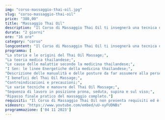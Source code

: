 ```yaml
---
img: "corso-massaggio-thai-oil.jpg"
slug: "corso-massaggio-thai-oil"
price: "380,00"
title: "Massaggio Thai Oil"
description: "Il Corso di Massaggio Thai Oil ti insegnerà una tecnica di massaggio che unisce la tradizione orientale del massaggio thailandese con l’utilizzo dell’olio, per ottenere un effetto rilassante e armonizzante su tutto l’essere. Il massaggio thai oil è una variante del massaggio thailandese tradizionale, che si basa sulla stimolazione dei meridiani energetici e delle linee sen, per favorire il flusso dell’energia vitale nel corpo. Il massaggio thai oil, però, si differenzia dal massaggio thailandese tradizionale per l’uso dell’olio, che rende le manovre più dolci, delicate e scorrevoli. Il massaggio thai oil ha molti benefici: allevia il dolore fisico e psicofisico, rilassa la muscolatura, riduce lo stress e le tensioni, armonizza le emozioni e le energie, nutre la pelle e i tessuti. Nel corso imparerai la teoria e la pratica del massaggio thai oil, studierai l’anatomia e la fisiologia del sistema energetico, approfondirai le tecniche di massaggio con le mani e l’olio su tutto il corpo. Il corso ti renderà in grado di praticare un massaggio thai oil efficace e sicuro, ottenendo un’azione rilassante e armonizzante su tutto l’essere. Il corso ti offrirà anche molte opportunità lavorative, come lavorare nei centri benessere, nei centri termali, o aprire uno studio di massaggio dove potrai soddisfare i bisogni di tanti clienti alla ricerca di benessere e relax."
durata: "2 giorni"
ore: "16 ore"
category: "corso"
longcontent: "Il Corso di Massaggio Thai Oil ti insegnerà una tecnica di massaggio che unisce la tradizione orientale del massaggio thailandese con l’utilizzo dell’olio, per ottenere un effetto rilassante e armonizzante su tutto l’essere. Il massaggio thai oil è una variante del massaggio thailandese tradizionale, che si basa sulla stimolazione dei meridiani energetici e delle linee sen, per favorire il flusso dell’energia vitale nel corpo. Il massaggio thai oil, però, si differenzia dal massaggio thailandese tradizionale per l’uso dell’olio, che rende le manovre più dolci, delicate e scorrevoli. Il massaggio thai oil ha molti benefici: allevia il dolore fisico e psicofisico, rilassa la muscolatura, riduce lo stress e le tensioni, armonizza le emozioni e le energie, nutre la pelle e i tessuti. Nel corso imparerai la teoria e la pratica del massaggio thai oil, studierai l’anatomia e la fisiologia del sistema energetico, approfondirai le tecniche di massaggio con le mani e l’olio su tutto il corpo. Il corso ti renderà in grado di praticare un massaggio thai oil efficace e sicuro, ottenendo un’azione rilassante e armonizzante su tutto l’essere. Il corso ti offrirà anche molte opportunità lavorative, come lavorare nei centri benessere, nei centri termali, o aprire uno studio di massaggio dove potrai soddisfare i bisogni di tanti clienti alla ricerca di benessere e relax."
programma: [
"La storia e le origini del Thai Oil Massage;",
"La teoria medica thailandese;",
"Le cause delle malattie secondo la medicina thailandese;",
"I Sen: le linee Energetiche della medicina thailandese;",
"Descrizione delle manualità e delle posture da far assumere alla persona;",
"I benefici del Thai Oil Massage;",
"Controindicazioni e precauzioni;",
"Le varie tecniche e manovre del Thai Oil Massage;",
"Sequenza di lavoro in posizione prona, seduta, supina e sul viso;",
"Ripasso finale pratico del massaggio completo."]
requisiti: "Il Corso di Massaggio Thai Oil non presenta requisiti ed è un corso aperto a tutti."
videosrc: "https://www.youtube.com/embed/uU-xyFUDNBs"
programmazione: ['04 11 2023']    
---
```


